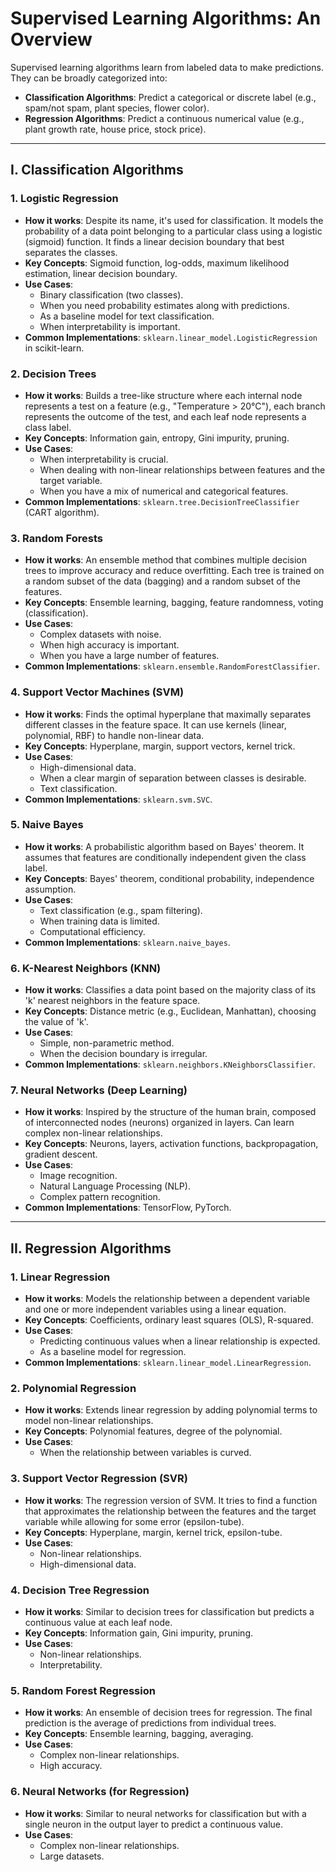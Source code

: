 # Supervised Learning Algorithms: An Overview

Supervised learning algorithms learn from labeled data to make predictions. They can be broadly categorized into:

- **Classification Algorithms**: Predict a categorical or discrete label (e.g., spam/not spam, plant species, flower color).
- **Regression Algorithms**: Predict a continuous numerical value (e.g., plant growth rate, house price, stock price).

---

## I. Classification Algorithms

### 1. Logistic Regression
- **How it works**: Despite its name, it's used for classification. It models the probability of a data point belonging to a particular class using a logistic (sigmoid) function. It finds a linear decision boundary that best separates the classes.
- **Key Concepts**: Sigmoid function, log-odds, maximum likelihood estimation, linear decision boundary.
- **Use Cases**:
  - Binary classification (two classes).
  - When you need probability estimates along with predictions.
  - As a baseline model for text classification.
  - When interpretability is important.
- **Common Implementations**: `sklearn.linear_model.LogisticRegression` in scikit-learn.

### 2. Decision Trees
- **How it works**: Builds a tree-like structure where each internal node represents a test on a feature (e.g., "Temperature > 20°C"), each branch represents the outcome of the test, and each leaf node represents a class label.
- **Key Concepts**: Information gain, entropy, Gini impurity, pruning.
- **Use Cases**:
  - When interpretability is crucial.
  - When dealing with non-linear relationships between features and the target variable.
  - When you have a mix of numerical and categorical features.
- **Common Implementations**: `sklearn.tree.DecisionTreeClassifier` (CART algorithm).

### 3. Random Forests
- **How it works**: An ensemble method that combines multiple decision trees to improve accuracy and reduce overfitting. Each tree is trained on a random subset of the data (bagging) and a random subset of the features.
- **Key Concepts**: Ensemble learning, bagging, feature randomness, voting (classification).
- **Use Cases**:
  - Complex datasets with noise.
  - When high accuracy is important.
  - When you have a large number of features.
- **Common Implementations**: `sklearn.ensemble.RandomForestClassifier`.

### 4. Support Vector Machines (SVM)
- **How it works**: Finds the optimal hyperplane that maximally separates different classes in the feature space. It can use kernels (linear, polynomial, RBF) to handle non-linear data.
- **Key Concepts**: Hyperplane, margin, support vectors, kernel trick.
- **Use Cases**:
  - High-dimensional data.
  - When a clear margin of separation between classes is desirable.
  - Text classification.
- **Common Implementations**: `sklearn.svm.SVC`.

### 5. Naive Bayes
- **How it works**: A probabilistic algorithm based on Bayes' theorem. It assumes that features are conditionally independent given the class label.
- **Key Concepts**: Bayes' theorem, conditional probability, independence assumption.
- **Use Cases**:
  - Text classification (e.g., spam filtering).
  - When training data is limited.
  - Computational efficiency.
- **Common Implementations**: `sklearn.naive_bayes`.

### 6. K-Nearest Neighbors (KNN)
- **How it works**: Classifies a data point based on the majority class of its 'k' nearest neighbors in the feature space.
- **Key Concepts**: Distance metric (e.g., Euclidean, Manhattan), choosing the value of 'k'.
- **Use Cases**:
  - Simple, non-parametric method.
  - When the decision boundary is irregular.
- **Common Implementations**: `sklearn.neighbors.KNeighborsClassifier`.

### 7. Neural Networks (Deep Learning)
- **How it works**: Inspired by the structure of the human brain, composed of interconnected nodes (neurons) organized in layers. Can learn complex non-linear relationships.
- **Key Concepts**: Neurons, layers, activation functions, backpropagation, gradient descent.
- **Use Cases**:
  - Image recognition.
  - Natural Language Processing (NLP).
  - Complex pattern recognition.
- **Common Implementations**: TensorFlow, PyTorch.

---

## II. Regression Algorithms

### 1. Linear Regression
- **How it works**: Models the relationship between a dependent variable and one or more independent variables using a linear equation.
- **Key Concepts**: Coefficients, ordinary least squares (OLS), R-squared.
- **Use Cases**:
  - Predicting continuous values when a linear relationship is expected.
  - As a baseline model for regression.
- **Common Implementations**: `sklearn.linear_model.LinearRegression`.

### 2. Polynomial Regression
- **How it works**: Extends linear regression by adding polynomial terms to model non-linear relationships.
- **Key Concepts**: Polynomial features, degree of the polynomial.
- **Use Cases**:
  - When the relationship between variables is curved.

### 3. Support Vector Regression (SVR)
- **How it works**: The regression version of SVM. It tries to find a function that approximates the relationship between the features and the target variable while allowing for some error (epsilon-tube).
- **Key Concepts**: Hyperplane, margin, kernel trick, epsilon-tube.
- **Use Cases**:
  - Non-linear relationships.
  - High-dimensional data.

### 4. Decision Tree Regression
- **How it works**: Similar to decision trees for classification but predicts a continuous value at each leaf node.
- **Key Concepts**: Information gain, Gini impurity, pruning.
- **Use Cases**:
  - Non-linear relationships.
  - Interpretability.

### 5. Random Forest Regression
- **How it works**: An ensemble of decision trees for regression. The final prediction is the average of predictions from individual trees.
- **Key Concepts**: Ensemble learning, bagging, averaging.
- **Use Cases**:
  - Complex non-linear relationships.
  - High accuracy.

### 6. Neural Networks (for Regression)
- **How it works**: Similar to neural networks for classification but with a single neuron in the output layer to predict a continuous value.
- **Use Cases**:
  - Complex non-linear relationships.
  - Large datasets.
